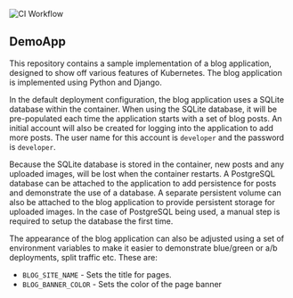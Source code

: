 ![CI Workflow](https://github.com/vOrcunus/demoapp/workflows/CI%20Workflow/badge.svg)

## DemoApp

This repository contains a sample implementation of a blog application, designed to show off various features of Kubernetes. The blog application is implemented using Python and Django.

In the default deployment configuration, the blog application uses a SQLite database within the container. When using the SQLite database, it will be pre-populated each time the application starts with a set of blog posts. An initial account will also be created for logging into the application to add more posts. The user name for this account is ``developer`` and the password is ``developer``.

Because the SQLite database is stored in the container, new posts and any uploaded images, will be lost when the container restarts. A PostgreSQL database can be attached to the application to add persistence for posts and demonstrate the use of a database. A separate persistent volume can also be attached to the blog application to provide persistent storage for uploaded images. In the case of PostgreSQL being used, a manual step is required to setup the database the first time.

The appearance of the blog application can also be adjusted using a set of environment variables to make it easier to demonstrate blue/green or a/b deployments, split traffic etc. These are:

* ``BLOG_SITE_NAME`` - Sets the title for pages.
* ``BLOG_BANNER_COLOR`` - Sets the color of the page banner

